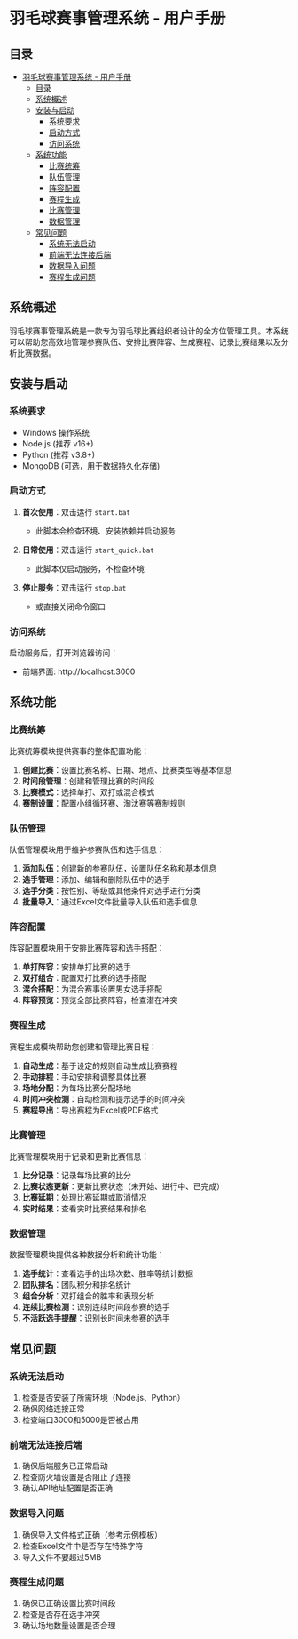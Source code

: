 # 羽毛球赛事管理系统 - 用户手册

## 目录

- [羽毛球赛事管理系统 - 用户手册](#羽毛球赛事管理系统---用户手册)
  - [目录](#目录)
  - [系统概述](#系统概述)
  - [安装与启动](#安装与启动)
    - [系统要求](#系统要求)
    - [启动方式](#启动方式)
    - [访问系统](#访问系统)
  - [系统功能](#系统功能)
    - [比赛统筹](#比赛统筹)
    - [队伍管理](#队伍管理)
    - [阵容配置](#阵容配置)
    - [赛程生成](#赛程生成)
    - [比赛管理](#比赛管理)
    - [数据管理](#数据管理)
  - [常见问题](#常见问题)
    - [系统无法启动](#系统无法启动)
    - [前端无法连接后端](#前端无法连接后端)
    - [数据导入问题](#数据导入问题)
    - [赛程生成问题](#赛程生成问题)

## 系统概述

羽毛球赛事管理系统是一款专为羽毛球比赛组织者设计的全方位管理工具。本系统可以帮助您高效地管理参赛队伍、安排比赛阵容、生成赛程、记录比赛结果以及分析比赛数据。

## 安装与启动

### 系统要求

- Windows 操作系统
- Node.js (推荐 v16+)
- Python (推荐 v3.8+)
- MongoDB (可选，用于数据持久化存储)

### 启动方式

1. **首次使用**：双击运行 `start.bat`
   - 此脚本会检查环境、安装依赖并启动服务

2. **日常使用**：双击运行 `start_quick.bat`
   - 此脚本仅启动服务，不检查环境

3. **停止服务**：双击运行 `stop.bat`
   - 或直接关闭命令窗口

### 访问系统

启动服务后，打开浏览器访问：
- 前端界面: http://localhost:3000

## 系统功能

### 比赛统筹

比赛统筹模块提供赛事的整体配置功能：

1. **创建比赛**：设置比赛名称、日期、地点、比赛类型等基本信息
2. **时间段管理**：创建和管理比赛的时间段
3. **比赛模式**：选择单打、双打或混合模式
4. **赛制设置**：配置小组循环赛、淘汰赛等赛制规则

### 队伍管理

队伍管理模块用于维护参赛队伍和选手信息：

1. **添加队伍**：创建新的参赛队伍，设置队伍名称和基本信息
2. **选手管理**：添加、编辑和删除队伍中的选手
3. **选手分类**：按性别、等级或其他条件对选手进行分类
4. **批量导入**：通过Excel文件批量导入队伍和选手信息

### 阵容配置

阵容配置模块用于安排比赛阵容和选手搭配：

1. **单打阵容**：安排单打比赛的选手
2. **双打组合**：配置双打比赛的选手搭配
3. **混合搭配**：为混合赛事设置男女选手搭配
4. **阵容预览**：预览全部比赛阵容，检查潜在冲突

### 赛程生成

赛程生成模块帮助您创建和管理比赛日程：

1. **自动生成**：基于设定的规则自动生成比赛赛程
2. **手动排程**：手动安排和调整具体比赛
3. **场地分配**：为每场比赛分配场地
4. **时间冲突检测**：自动检测和提示选手的时间冲突
5. **赛程导出**：导出赛程为Excel或PDF格式

### 比赛管理

比赛管理模块用于记录和更新比赛信息：

1. **比分记录**：记录每场比赛的比分
2. **比赛状态更新**：更新比赛状态（未开始、进行中、已完成）
3. **比赛延期**：处理比赛延期或取消情况
4. **实时结果**：查看实时比赛结果和排名

### 数据管理

数据管理模块提供各种数据分析和统计功能：

1. **选手统计**：查看选手的出场次数、胜率等统计数据
2. **团队排名**：团队积分和排名统计
3. **组合分析**：双打组合的胜率和表现分析
4. **连续比赛检测**：识别连续时间段参赛的选手
5. **不活跃选手提醒**：识别长时间未参赛的选手

## 常见问题

### 系统无法启动

1. 检查是否安装了所需环境（Node.js、Python）
2. 确保网络连接正常
3. 检查端口3000和5000是否被占用

### 前端无法连接后端

1. 确保后端服务已正常启动
2. 检查防火墙设置是否阻止了连接
3. 确认API地址配置是否正确

### 数据导入问题

1. 确保导入文件格式正确（参考示例模板）
2. 检查Excel文件中是否存在特殊字符
3. 导入文件不要超过5MB

### 赛程生成问题

1. 确保已正确设置比赛时间段
2. 检查是否存在选手冲突
3. 确认场地数量设置是否合理 